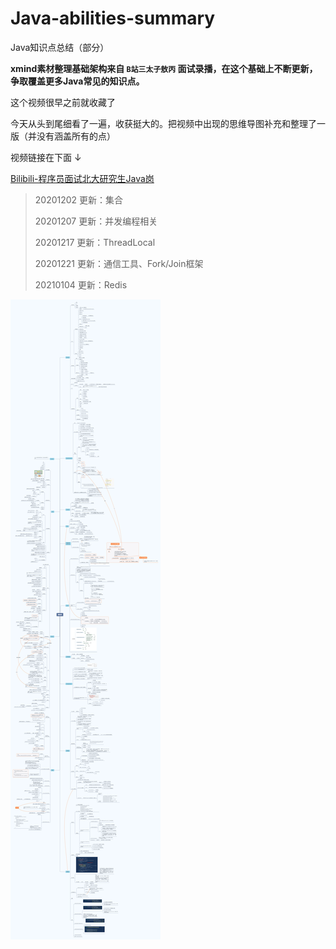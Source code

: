 # Java-abilities-summary
Java知识点总结（部分）

**xmind素材整理基础架构来自 `B站三太子敖丙` 面试录播，在这个基础上不断更新，争取覆盖更多Java常见的知识点。**

这个视频很早之前就收藏了

今天从头到尾细看了一遍，收获挺大的。把视频中出现的思维导图补充和整理了一版（并没有涵盖所有的点）

视频链接在下面 ↓

[Bilibili-程序员面试北大研究生Java岗](https://www.bilibili.com/video/BV1HQ4y1P7hE)

> 20201202 更新：集合
>
> 20201207 更新：并发编程相关
>
> 20201217 更新：ThreadLocal
>
> 20201221 更新：通信工具、Fork/Join框架
>
> 20210104 更新：Redis

![xmind](https://github.com/YorickYu/Java-abilities-summary/blob/main/images/xmind.png)
